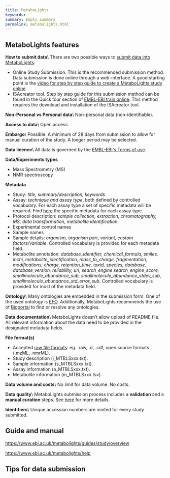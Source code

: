 ```yaml
---
title: MetaboLights
keywords:
summary: Empty summary
permalink: metabolights.html
---
```

## MetaboLights features
**How to submit data**\\
There are two possible ways to [submit data into MetaboLights](https://www.ebi.ac.uk/metabolights/help):
* Online Study Submission. This is the recommended submission method. Data submission is done online through a web-interface. A good starting point is the [video for step by step guide to create a MetaboLights study online](https://www.ebi.ac.uk/metabolights/help).
* ISAcreator tool. Step by step guide for this submission method can be found in the Quick tour section of [EMBL-EBI train online](https://www.ebi.ac.uk/training/online/course/metabolights-quick-tour/submitting-data-metabolights). This method requires the download and installation of the ISAcreator tool.

**Non-Personal vs Personal data**\\
Non-personal data (non-identifiable).

**Access to data**\\
Open access.

**Embargo**\\
Possible. A minimum of 28 days from submission to allow for manual curation of the study. A longer period may be selected.

**Data licence**\\
All data is governed by the [EMBL-EBI's Terms of use](http://www.ebi.ac.uk/about/terms-of-use/).

**Data/Experiments types**
* Mass Spectrometry (MS)
* NMR spectroscopy

**Metadata**
* Study: *title, summary/description, keywords*
* Assay: *technique and assay type*, both defined by controlled vocabulary. For each assay type a set of specific metadata will be required. Find [here](https://www.ebi.ac.uk/training/online/course/metabolights-quick-tour/submitting-data-metabolights) the specific metadata for each assay type.
* Protocol description: *sample collection, extraction, chromatography, MS, data transformation, metabolite identification*.
* Experimental control names
* Sample names
* Sample details: *organism, organism part, variant, custom factors/variable*. Controlled vocabulary is provided for each metadata field.
* Metabolite annotation: *database_identifier, chemical_formula,	smiles, inchi, metabolite_identification,	mass_to_charge,	fragmentation,	modifications,	charge,	retention_time,	taxid,	species,	database,	database_version,	reliability, uri,	search_engine	search_engine_score,	smallmolecule_abundance_sub,	smallmolecule_abundance_stdev_sub,	smallmolecule_abundance_std_error_sub*. Controlled vocabulary is provided for most of the metadata field.

**Ontology**\\
Many ontologies are embedded in the submission form. One of the used ontology is [EFO](https://www.ebi.ac.uk/ols/ontologies/efo). Additionally, MetaboLights recommends the use of [Bioportal](http://bioportal.bioontology.org/) to find or resolve any ontologies.

**Data documentation**\\
MetaboLights doesn’t allow upload of README file. All relevant information about the data need to be provided in the designated metadata fields.

**File format(s)**
* Accepted [raw file formats](https://www.ebi.ac.uk/metabolights/guides/study/Add_raw_data): eg. .raw, .d, .cdf, open source formats (.mzML, .nmrML).
* Study description (i_MTBLSxxx.txt).
* Sample information (s_MTBLSxxx.txt).
* Assay information (a_MTBLSxxx.txt).
* Metabolite information (m_MTBLSxxx.tsv).

**Data volume and costs**\\
No limit for data volume. No costs.

**Data quality**\\
MetaboLights submission process includes a **validation** and a **manual curation** steps. See [here](https://www.ebi.ac.uk/metabolights/guides/study/validations) for more details.

**Identifiers**\\
Unique accession numbers are minted for every study submitted.


## Guide and manual
https://www.ebi.ac.uk/metabolights/guides/study/overview

https://www.ebi.ac.uk/metabolights/help

## Tips for data submission
